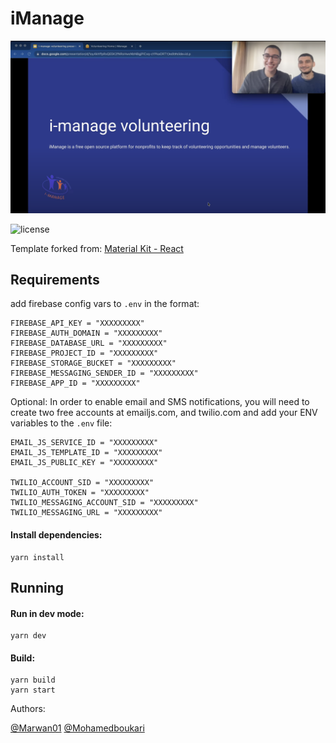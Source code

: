 # iManage

[![i-manage volunteering thumbnail](./public/static/images/thumbnail.png)](https://devpost.com/software/i-manage "i-manage volunteering devpost link")

![license](https://img.shields.io/badge/license-MIT-blue.svg)

Template forked from: [Material Kit - React](https://material-kit-react.devias.io/)

## Requirements

add firebase config vars to `.env` in the format:
```
FIREBASE_API_KEY = "XXXXXXXXX"
FIREBASE_AUTH_DOMAIN = "XXXXXXXXX"
FIREBASE_DATABASE_URL = "XXXXXXXXX"
FIREBASE_PROJECT_ID = "XXXXXXXXX"
FIREBASE_STORAGE_BUCKET = "XXXXXXXXX"
FIREBASE_MESSAGING_SENDER_ID = "XXXXXXXXX"
FIREBASE_APP_ID = "XXXXXXXXX"
```

Optional: In order to enable email and SMS notifications, you will need to create two free accounts at emailjs.com, and twilio.com and add your ENV variables to the `.env` file:

```
EMAIL_JS_SERVICE_ID = "XXXXXXXXX"
EMAIL_JS_TEMPLATE_ID = "XXXXXXXXX"
EMAIL_JS_PUBLIC_KEY = "XXXXXXXXX"

TWILIO_ACCOUNT_SID = "XXXXXXXXX"
TWILIO_AUTH_TOKEN = "XXXXXXXXX"
TWILIO_MESSAGING_ACCOUNT_SID = "XXXXXXXXX"
TWILIO_MESSAGING_URL = "XXXXXXXXX"
```

#### Install dependencies:
```
yarn install
```

## Running

#### Run in dev mode:
```
yarn dev
```

#### Build:
```
yarn build
yarn start
```

Authors:

[@Marwan01](https://github.com/Marwan01)
[@Mohamedboukari](https://github.com/Mohamedboukari)
